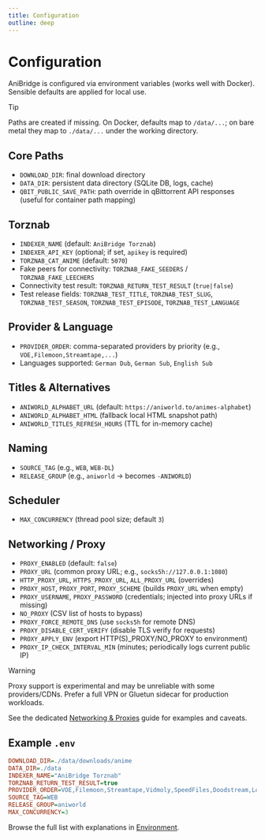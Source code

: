 ```yaml
---
title: Configuration
outline: deep
---
```


# Configuration

AniBridge is configured via environment variables (works well with Docker). Sensible defaults are applied for local use.

> [!TIP]
> Paths are created if missing. On Docker, defaults map to `/data/...`; on bare metal they map to `./data/...` under the working directory.

## Core Paths

- `DOWNLOAD_DIR`: final download directory
- `DATA_DIR`: persistent data directory (SQLite DB, logs, cache)
- `QBIT_PUBLIC_SAVE_PATH`: path override in qBittorrent API responses (useful for container path mapping)

## Torznab

- `INDEXER_NAME` (default: `AniBridge Torznab`)
- `INDEXER_API_KEY` (optional; if set, `apikey` is required)
- `TORZNAB_CAT_ANIME` (default: `5070`)
- Fake peers for connectivity: `TORZNAB_FAKE_SEEDERS` / `TORZNAB_FAKE_LEECHERS`
- Connectivity test result: `TORZNAB_RETURN_TEST_RESULT` (`true|false`)
- Test release fields: `TORZNAB_TEST_TITLE`, `TORZNAB_TEST_SLUG`, `TORZNAB_TEST_SEASON`, `TORZNAB_TEST_EPISODE`, `TORZNAB_TEST_LANGUAGE`

## Provider & Language

- `PROVIDER_ORDER`: comma-separated providers by priority (e.g., `VOE,Filemoon,Streamtape,...`)
- Languages supported: `German Dub`, `German Sub`, `English Sub`

## Titles & Alternatives

- `ANIWORLD_ALPHABET_URL` (default: `https://aniworld.to/animes-alphabet`)
- `ANIWORLD_ALPHABET_HTML` (fallback local HTML snapshot path)
- `ANIWORLD_TITLES_REFRESH_HOURS` (TTL for in-memory cache)

## Naming

- `SOURCE_TAG` (e.g., `WEB`, `WEB-DL`)
- `RELEASE_GROUP` (e.g., `aniworld` -> becomes `-ANIWORLD`)

## Scheduler

- `MAX_CONCURRENCY` (thread pool size; default `3`)

## Networking / Proxy

- `PROXY_ENABLED` (default: `false`)
- `PROXY_URL` (common proxy URL; e.g., `socks5h://127.0.0.1:1080`)
- `HTTP_PROXY_URL`, `HTTPS_PROXY_URL`, `ALL_PROXY_URL` (overrides)
- `PROXY_HOST`, `PROXY_PORT`, `PROXY_SCHEME` (builds `PROXY_URL` when empty)
- `PROXY_USERNAME`, `PROXY_PASSWORD` (credentials; injected into proxy URLs if missing)
- `NO_PROXY` (CSV list of hosts to bypass)
- `PROXY_FORCE_REMOTE_DNS` (use `socks5h` for remote DNS)
- `PROXY_DISABLE_CERT_VERIFY` (disable TLS verify for requests)
- `PROXY_APPLY_ENV` (export HTTP(S)_PROXY/NO_PROXY to environment)
- `PROXY_IP_CHECK_INTERVAL_MIN` (minutes; periodically logs current public IP)

> [!WARNING]
> Proxy support is experimental and may be unreliable with some providers/CDNs. Prefer a full VPN or Gluetun sidecar for production workloads.

See the dedicated [Networking & Proxies](/guide/networking) guide for examples and caveats.

## Example `.env`

```ini
DOWNLOAD_DIR=./data/downloads/anime
DATA_DIR=./data
INDEXER_NAME="AniBridge Torznab"
TORZNAB_RETURN_TEST_RESULT=true
PROVIDER_ORDER=VOE,Filemoon,Streamtape,Vidmoly,SpeedFiles,Doodstream,LoadX,Luluvdo,Vidoza
SOURCE_TAG=WEB
RELEASE_GROUP=aniworld
MAX_CONCURRENCY=3
```

Browse the full list with explanations in [Environment](/api/environment).
